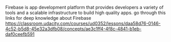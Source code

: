 Firebase is app development platform that provides developers a variety of tools and a scalable infrastructure to build high quality apps.
go through this links for deep knowledge about Firebase
https://classroom.udacity.com/courses/ud0352/lessons/daa58d76-0146-4c52-b5d8-45e32a3dfb08/concepts/ae3c1ff4-4f8c-4841-b1eb-daf0ceefb591
